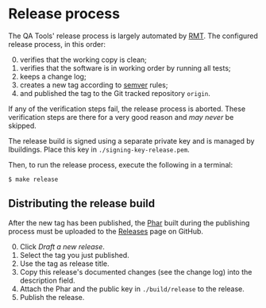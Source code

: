 Release process
===============

The QA Tools' release process is largely automated by [RMT][github-rmt]. The
configured release process, in this order:

 0. verifies that the working copy is clean;
 0. verifies that the software is in working order by running all tests;
 0. keeps a change log;
 0. creates a new tag according to [semver][semver] rules;
 0. and published the tag to the Git tracked repository `origin`.

If any of the verification steps fail, the release process is aborted. These
verification steps are there for a very good reason and *may never* be skipped.

The release build is signed using a separate private key and is managed by
Ibuildings. Place this key in `./signing-key-release.pem`.

Then, to run the release process, execute the following in a terminal:

```sh-session
$ make release
```

## Distributing the release build

After the new tag has been published, the [Phar](phar.md) built during the
publishing process must be uploaded to the [Releases][github-qa-releases] page
on GitHub.

 0. Click *Draft a new release*.
 0. Select the tag you just published.
 0. Use the tag as release title.
 0. Copy this release's documented changes (see the change log) into the
    description field.
 0. Attach the Phar and the public key in `./build/release` to the release.
 0. Publish the release.

[github-rmt]: https://github.com/liip/RMT
[semver]: http://semver.org/
[path]: https://en.wikipedia.org/wiki/PATH_(variable)
[github-qa-releases]: https://github.com/ibuildingsnl/qa-tools-v3/releases

